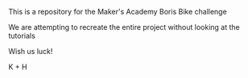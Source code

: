 This is a repository for the Maker's Academy Boris Bike challenge

We are attempting to recreate the entire project without looking at the tutorials

Wish us luck!

K + H
